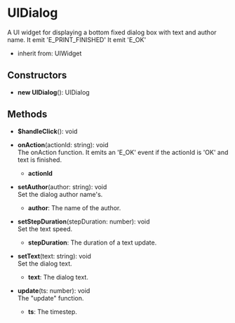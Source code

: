 # UIDialog

A UI widget for displaying a bottom fixed dialog box with text and author name.
It emit 'E_PRINT_FINISHED'
It emit 'E_OK'
- inherit from: UIWidget
## Constructors
- **new UIDialog**(): UIDialog   
## Methods
- **$handleClick**(): void   

- **onAction**(actionId: string): void   
The onAction function.
It emits an 'E_OK' event if the actionId is 'OK' and text is finished.
   - **actionId**

- **setAuthor**(author: string): void   
Set the dialog author name's.
   - **author**: The name of the author.

- **setStepDuration**(stepDuration: number): void   
Set the text speed.
   - **stepDuration**: The duration of a text update.

- **setText**(text: string): void   
Set the dialog text.
   - **text**: The dialog text.

- **update**(ts: number): void   
The "update" function.
   - **ts**: The timestep.
